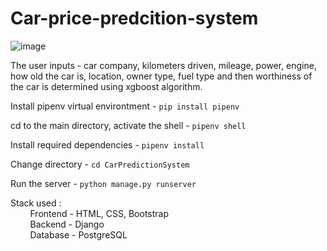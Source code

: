 # Car-price-predcition-system

![image](https://user-images.githubusercontent.com/65223389/117961563-ddc43d80-b33b-11eb-937e-d45d1d057cfd.png)



 The user inputs - car company, kilometers driven, mileage, power, engine, how old the car is, location, owner type, fuel type and then worthiness of the car is determined using xgboost algorithm. <br />

Install pipenv virtual environtment - `pip install pipenv`

cd to the main directory, activate the shell - `pipenv shell`

Install required dependencies - `pipenv install`

Change directory - `cd CarPredictionSystem`

Run the server - `python manage.py runserver`

Stack used : <br />
&nbsp; &nbsp; &nbsp; &nbsp; Frontend - HTML, CSS, Bootstrap <br />
&nbsp; &nbsp; &nbsp; &nbsp; Backend - Django <br />
&nbsp; &nbsp; &nbsp; &nbsp; Database - PostgreSQL
